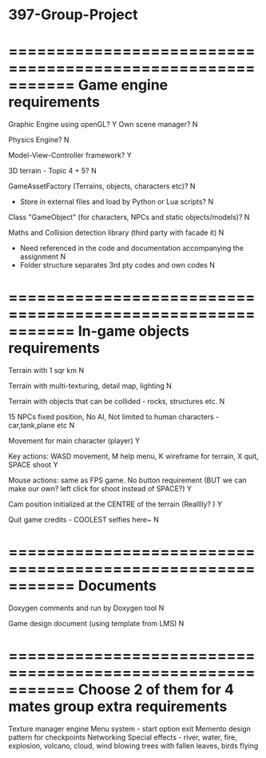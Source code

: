 # 397-Group-Project

===========================================================
Game engine requirements
===========================================================
Graphic Engine using openGL? 
Y
Own scene manager? 
N

Physics Engine? 
N

Model-View-Controller framework? 
Y

3D terrain - Topic 4 + 5? 
N

GameAssetFactory (Terrains, objects, characters etc)? 
N
 - Store in external files and load by Python or Lua scripts? 
N

Class "GameObject" (for characters, NPCs and static objects/models)? 
N

Maths and Collision detection library (third party with facade it)
N
 - Need referenced in the code and documentation accompanying the assignment
 N
 - Folder structure separates 3rd pty codes and own codes
 N

===========================================================
In-game objects requirements
===========================================================
Terrain with 1 sqr km
N

Terrain with multi-texturing, detail map, lighting
N

Terrain with objects that can be collided - rocks, structures etc.
N

15 NPCs fixed position, No AI, Not limited to human characters - car,tank,plane etc
N

Movement for main character (player)
Y

Key actions: WASD movement, M help menu, K wireframe for terrain, X quit, SPACE shoot
Y

Mouse actions: same as FPS game. No button requirement (BUT we can make our own? left click for shoot instead of SPACE?)
Y

Cam position initialized at the CENTRE of the terrain (Realllly? )
Y

Quit game credits - COOLEST selfies here~ 
N

===========================================================
Documents
===========================================================
Doxygen comments and run by Doxygen tool
N

Game design document (using template from LMS)
N

===========================================================
Choose 2 of them for 4 mates group extra requirements
===========================================================
Texture manager engine
Menu system - start option exit
Memento design pattern for checkpoints
Networking
Special effects - river, water, fire, explosion, volcano, cloud, wind blowing trees with fallen leaves, birds flying
